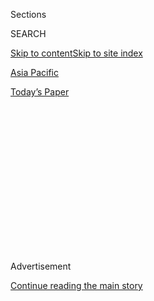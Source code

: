 <div id="app">

<div>

<div>

<div>

<div class="NYTAppHideMasthead css-1q2w90k e1suatyy0">

<div class="section css-ui9rw0 e1suatyy2">

<div class="css-eph4ug er09x8g0">

<div class="css-6n7j50">

</div>

<span class="css-1dv1kvn">Sections</span>

<div class="css-10488qs">

<span class="css-1dv1kvn">SEARCH</span>

</div>

[Skip to content](#site-content)[Skip to site index](#site-index)

</div>

<div id="masthead-section-label" class="css-1wr3we4 eaxe0e00">

[Asia
Pacific](https://www.nytimes.com/section/world/asia)

</div>

<div class="css-10698na e1huz5gh0">

</div>

</div>

<div id="masthead-bar-one" class="section hasLinks css-15hmgas e1csuq9d3">

<div class="css-uqyvli e1csuq9d0">

</div>

<div class="css-1uqjmks e1csuq9d1">

</div>

<div class="css-9e9ivx">

[](https://myaccount.nytimes.com/auth/login?response_type=cookie&client_id=vi)

</div>

<div class="css-1bvtpon e1csuq9d2">

[Today’s
Paper](https://www.nytimes.com/section/todayspaper)

</div>

</div>

</div>

</div>

<div data-aria-hidden="false">

<div id="site-content" data-role="main">

<div>

<div class="css-1aor85t" style="opacity:0.000000001;z-index:-1;visibility:hidden">

<div class="css-1hqnpie">

<div class="css-epjblv">

<span class="css-17xtcya">[Asia
Pacific](/section/world/asia)</span><span class="css-x15j1o">|</span><span class="css-fwqvlz">North
Korea Says It Has Detonated Its First Hydrogen
Bomb</span>

</div>

<div class="css-k008qs">

<div class="css-1iwv8en">

<span class="css-18z7m18"></span>

<div>

</div>

</div>

<span class="css-1n6z4y">https://nyti.ms/1kKrbwW</span>

<div class="css-1705lsu">

<div class="css-4xjgmj">

<div class="css-4skfbu" data-role="toolbar" data-aria-label="Social Media Share buttons, Save button, and Comments Panel with current comment count" data-testid="share-tools">

  - 
  - 
  - 
  - 
    
    <div class="css-6n7j50">
    
    </div>

  - 
  - 

</div>

</div>

</div>

</div>

</div>

</div>

<div class="css-13pd83m">

</div>

<div id="top-wrapper" class="css-1sy8kpn">

<div id="top-slug" class="css-l9onyx">

Advertisement

</div>

[Continue reading the main
story](#after-top)

<div class="ad top-wrapper" style="text-align:center;height:100%;display:block;min-height:250px">

<div id="top" class="place-ad" data-position="top" data-size-key="top">

</div>

</div>

<div id="after-top">

</div>

</div>

<div id="sponsor-wrapper" class="css-1hyfx7x">

<div id="sponsor-slug" class="css-19vbshk">

Supported by

</div>

[Continue reading the main
story](#after-sponsor)

<div id="sponsor" class="ad sponsor-wrapper" style="text-align:center;height:100%;display:block">

</div>

<div id="after-sponsor">

</div>

</div>

<div class="css-1vkm6nb ehdk2mb0">

# North Korea Says It Has Detonated Its First Hydrogen Bomb

</div>

<div class="css-79elbk" data-testid="photoviewer-wrapper">

<div class="css-z3e15g" data-testid="photoviewer-wrapper-hidden">

</div>

<div class="css-1a48zt4 ehw59r15" data-testid="photoviewer-children">

![<span class="css-16f3y1r e13ogyst0" data-aria-hidden="true">Officials
examining a map that showed seismic waves from North Korea at the Korea
Meteorological Administration center in Seoul, South Korea, on
Wednesday.</span><span class="css-cnj6d5 e1z0qqy90" itemprop="copyrightHolder"><span class="css-1ly73wi e1tej78p0">Credit...</span><span><span>Chung
Sung-Jun/Getty
Images</span></span></span>](https://static01.nyt.com/images/2016/01/06/world/06korea_web2/06korea_web2-articleLarge.jpg?quality=75&auto=webp&disable=upscale)

</div>

</div>

<div class="css-xt80pu e12qa4dv0">

<div class="css-18e8msd">

<div class="css-vp77d3 epjyd6m0">

<div class="css-1baulvz">

By [<span class="css-1baulvz" itemprop="name">David E.
Sanger</span>](http://www.nytimes.com/by/david-e-sanger) and
[<span class="css-1baulvz last-byline" itemprop="name">Choe
Sang-Hun</span>](http://www.nytimes.com/by/choe-sang-hun)

</div>

</div>

  - Jan. 5,
    2016

  - 
    
    <div class="css-4xjgmj">
    
    <div class="css-d8bdto" data-role="toolbar" data-aria-label="Social Media Share buttons, Save button, and Comments Panel with current comment count" data-testid="share-tools">
    
      - 
      - 
      - 
      - 
        
        <div class="css-6n7j50">
        
        </div>
    
      - 
      - 
    
    </div>
    
    </div>

</div>

</div>

<div class="section meteredContent css-1r7ky0e" name="articleBody" itemprop="articleBody">

<div class="css-1fanzo5 StoryBodyCompanionColumn">

<div class="css-53u6y8">

WASHINGTON — [North
Korea](http://www.nytimes.com/2016/01/07/world/asia/north-korea-hydrogen-bomb-claim-reactions.html)
declared on Tuesday that it had detonated its first hydrogen bomb.

The assertion, if true, would dramatically escalate the nuclear
challenge from one of the world’s most isolated and dangerous states.

In an announcement, North Korea said that the test had been a “complete
success.” But it was difficult to tell whether the statement was true.
North Korea has made repeated claims about its nuclear capabilities that
outside analysts have greeted with skepticism.

“This is the self-defensive measure we have to take to defend our right
to live in the face of the nuclear threats and blackmail by the United
States and to guarantee the security of the Korean Peninsula,” a female
North Korean announcer said, reading the statement on Central
Television, the state-run network.

The North’s announcement came about an hour after detection devices
around the world had picked up a 5.1 seismic event along the country’s
northeast coast.

</div>

</div>

<div class="css-1fanzo5 StoryBodyCompanionColumn">

<div class="css-53u6y8">

It may be weeks or longer before detectors sent aloft by the United
States and other powers can determine what kind of test was conducted.
Ned Price, a spokesman for the White House National Security Council,
said in a statement that American officials “cannot confirm these claims
at this time.”

</div>

</div>

<div class="css-79elbk" data-testid="photoviewer-wrapper">

<div class="css-z3e15g" data-testid="photoviewer-wrapper-hidden">

</div>

<div class="css-1a48zt4 ehw59r15" data-testid="photoviewer-children">

![<span class="css-16f3y1r e13ogyst0" data-aria-hidden="true">South
Korea's K-9 155-millimeter self-propelled howitzer was deployed on a
field in the border city of Paju near the Demilitarized Zone dividing
the two Koreas on
Wednesday.</span><span class="css-cnj6d5 e1z0qqy90" itemprop="copyrightHolder"><span class="css-1ly73wi e1tej78p0">Credit...</span><span>Yonhap,
via Agence France-Presse — Getty
Images</span></span>](https://static01.nyt.com/images/2016/01/06/world/06korea_web3/06korea_web3-articleLarge.jpg?quality=75&auto=webp&disable=upscale)

</div>

</div>

<div class="css-1fanzo5 StoryBodyCompanionColumn">

<div class="css-53u6y8">

But he said the White House expected “North Korea to abide by its
international obligations and commitments.”

The tremors occurred at or near the Punggye-ri nuclear test site, where
three previous tests have been conducted over the past nine years.

In recent weeks, the North’s aggressive young leader, Kim Jong-un, has
boasted that the country has finally developed the technology to build a
thermonuclear weapon — far more powerful than the low-yield devices
tested first in 2006, then in different configurations months after
President Obama took office in 2009 and again in 2013.

</div>

</div>

<div class="css-1fanzo5 StoryBodyCompanionColumn">

<div class="css-53u6y8">

The North Korean announcement said the test had been personally ordered
by Mr. Kim, only three days after he signed an order on Sunday for North
Korean engineers to press ahead with the attempt.

The announcer added that for the North to give up its nuclear weapons
while Washington’s “hostile policy” continued would be “as foolish as
for a hunter to lay down his rifle while a ferocious wolf is charging at
him.”

</div>

</div>

<div style="max-width:100%;margin:0 auto">

<div class="css-17dprlf" data-id="100000004127037" data-slug="06KOREA-timeline" style="max-width:300px">

</div>

</div>

<div class="css-1fanzo5 StoryBodyCompanionColumn">

<div class="css-53u6y8">

Satellite photographs analyzed by 38 North, a Washington research
institute that follows the North’s nuclear activity closely, showed
evidence of a new tunnel being dug in recent weeks.

Another test by itself would not be that remarkable. The North is
believed to have enough plutonium for eight to 12 weapons, and several
years ago it revealed a new program to enrich uranium, the other fuel
for a nuclear weapon.

But if the North Korean claim about a hydrogen bomb is true, this test
was of a different, and significantly more threatening, nature.

In recent weeks, Mr. Kim, believed to be in his early 30s and determined
to accelerate the nuclear weapons program that his grandfather and his
father promoted to give the broken country leverage and influence,
boasted that North Korea had finally developed the technology to build a
thermonuclear weapon.

</div>

</div>

<div class="css-1fanzo5 StoryBodyCompanionColumn">

<div class="css-53u6y8">

When Mr. Kim first made the claim, in December, the White House
expressed considerable skepticism, and several other experts say that
the accomplishment would be a stretch, though not
impossible.

</div>

</div>

<div class="css-79elbk" data-testid="photoviewer-wrapper">

<div class="css-z3e15g" data-testid="photoviewer-wrapper-hidden">

</div>

<div class="css-1a48zt4 ehw59r15" data-testid="photoviewer-children">

<div class="css-1xdhyk6 erfvjey0">

<span class="css-1ly73wi e1tej78p0">Image</span>

<div class="css-zjzyr8">

<div data-testid="lazyimage-container" style="height:510.40000000000003px">

</div>

</div>

</div>

<span class="css-16f3y1r e13ogyst0" data-aria-hidden="true">Japan's
defense minister, Gen Nakatani, center, running up to Prime Minister
Shinzo Abe's residence in Tokyo on Wednesday after reports of a tremor
near a North Korean nuclear test
site.</span><span class="css-cnj6d5 e1z0qqy90" itemprop="copyrightHolder"><span class="css-1ly73wi e1tej78p0">Credit...</span><span>Kyodo
News, via Associated Press</span></span>

</div>

</div>

<div class="css-1fanzo5 StoryBodyCompanionColumn">

<div class="css-53u6y8">

Outside analysts took the claim as the latest of several hard-to-verify
assertions that the isolated country has made about its nuclear
capabilities. But some also said that although North Korea did not yet
have H-bomb capability, it might be developing and preparing to test a
boosted fission bomb, more powerful than a traditional nuclear weapon.

Weapon designers can easily boost the destructive power of an atom bomb
by putting at its core a small amount of tritium, a radioactive form of
hydrogen.

Lee Sang-cheol, the top nonproliferation official at the South Korean
Defense Ministry, told a forum in Seoul last month that although Mr.
Kim’s hydrogen bomb boasts might be propaganda for his domestic
audience, there was a “high likelihood” that North Korea might have been
developing such a boosted fission weapon.

And according to a paper obtained by the South Korean news agency Yonhap
last week, the Chemical, Biological and Radiological Command of the
South Korean military “did not rule out the possibility” of a boosted
fission bomb test by the North, although it added it “does not believe
it is yet capable of directly testing hydrogen bombs.”

</div>

</div>

<div class="css-1fanzo5 StoryBodyCompanionColumn">

<div class="css-53u6y8">

For the Obama administration, which only six months ago defused the
Iranian nuclear threat with an agreement to limit its capabilities for
at least a decade, the announcement rekindles another major nuclear
challenge — one that the administration has never found a way to
manage.

</div>

</div>

<div style="max-width:100%;margin:0 auto">

<div class="css-17dprlf" data-id="100000004127137" data-slug="site-of-tremor" style="max-width:300px">

</div>

</div>

<div class="css-1fanzo5 StoryBodyCompanionColumn">

<div class="css-53u6y8">

The North has refused to enter the kind of negotiations that Iran did.
Unlike Iran, which denies it has interest in nuclear weapons, the North
has forged ahead with tests and told the West and China it would never
give them up.

Mr. Obama, determined not to give the country new concessions, has
neither acknowledged that North Korea is now a nuclear power nor
negotiated with it. The White House has said that it would only restart
talks with the North if the goal — agreed to by all parties — was a
“denuclearized Korean Peninsula.”

China has also failed in its efforts to rein in Mr. Kim. He has never
been invited to Beijing since his father’s death, and Chinese officials
are fairly open in their expressions of contempt for him. But they have
not abandoned him, or cut off the aid that keeps the country afloat.

With the test conducted Tuesday night — Wednesday in North Korea — three
of the North’s four explosions will have occurred during Mr. Obama’s
time in office.

Combined with the North’s gradually increasing missile technology, its
nuclear program poses a growing threat to the region — though it is
still not clear the North knows how to mount a nuclear weapon on one of
its missiles.

The test is bound to figure in the American presidential campaign, where
several candidates have already cited the North’s nuclear
experimentation as evidence of American weakness — though they have not
prescribed alternative strategies for choking off the program.

The United States did not develop its first thermonuclear weapons —
commonly known as hydrogen bombs — until 1952, seven years after the
first and only use of nuclear weapons in wartime, the weapons dropped on
Hiroshima and Nagasaki. Russia, China and other powers soon followed
suit.

</div>

</div>

</div>

<div>

</div>

<div>

</div>

<div>

</div>

<div>

<div id="bottom-wrapper" class="css-1ede5it">

<div id="bottom-slug" class="css-l9onyx">

Advertisement

</div>

[Continue reading the main
story](#after-bottom)

<div id="bottom" class="ad bottom-wrapper" style="text-align:center;height:100%;display:block;min-height:90px">

</div>

<div id="after-bottom">

</div>

</div>

</div>

</div>

</div>

## Site Index

<div>

</div>

## Site Information Navigation

  - [© <span>2020</span> <span>The New York Times
    Company</span>](https://help.nytimes.com/hc/en-us/articles/115014792127-Copyright-notice)

<!-- end list -->

  - [NYTCo](https://www.nytco.com/)
  - [Contact
    Us](https://help.nytimes.com/hc/en-us/articles/115015385887-Contact-Us)
  - [Work with us](https://www.nytco.com/careers/)
  - [Advertise](https://nytmediakit.com/)
  - [T Brand Studio](http://www.tbrandstudio.com/)
  - [Your Ad
    Choices](https://www.nytimes.com/privacy/cookie-policy#how-do-i-manage-trackers)
  - [Privacy](https://www.nytimes.com/privacy)
  - [Terms of
    Service](https://help.nytimes.com/hc/en-us/articles/115014893428-Terms-of-service)
  - [Terms of
    Sale](https://help.nytimes.com/hc/en-us/articles/115014893968-Terms-of-sale)
  - [Site
    Map](https://spiderbites.nytimes.com)
  - [Help](https://help.nytimes.com/hc/en-us)
  - [Subscriptions](https://www.nytimes.com/subscription?campaignId=37WXW)

</div>

</div>

</div>

</div>
